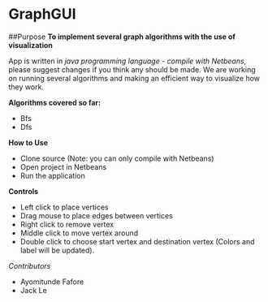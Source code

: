 # GraphGUI
##Purpose
**To implement several graph algorithms with the use of visualization**

App is written in *java programming language - compile with Netbeans*, please suggest changes if you think any should be made.
We are working on running several algorithms and making an efficient way to visualize how they work.

**Algorithms covered so far:** 
- Bfs
- Dfs

**How to Use**
- Clone source (Note: you can only compile with Netbeans)
- Open project in Netbeans
- Run the application

**Controls**
- Left click to place vertices
- Drag mouse to place edges between vertices
- Right click to remove vertex
- Middle click to move vertex around
- Double click to choose start vertex and destination vertex (Colors and label will be updated).




*Contributors*
- Ayomitunde Fafore
- Jack Le
